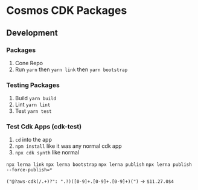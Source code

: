 # Cosmos CDK Packages

## Development

### Packages

1. Cone Repo
2. Run `yarn` then `yarn link` then `yarn bootstrap`

### Testing Packages

1.  Build `yarn build`
2.  Lint `yarn lint`
3.  Test `yarn test`

### Test Cdk Apps (cdk-test)

1. `cd` into the app
2. `npm install` like it was any normal cdk app
3. `npx cdk synth` like normal

<!-- FIXME: -->

`npx lerna link`
`npx lerna bootstrap`
`npx lerna publish`
`npx lerna publish --force-publish=*`

`("@?aws-cdk(/.+)?": ".?)([0-9]+.[0-9]+.[0-9]+)(")` -> `$11.27.0$4`
